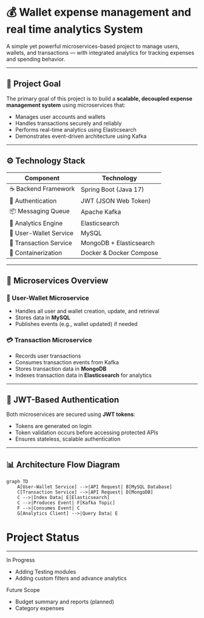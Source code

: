 # 💰 Wallet expense management and real time analytics System

A simple yet powerful microservices-based project to manage users, wallets, and transactions — with integrated analytics for tracking expenses and spending behavior.

---

## 🎯 Project Goal

The primary goal of this project is to build a **scalable, decoupled expense management system** using microservices that:
- Manages user accounts and wallets
- Handles transactions securely and reliably
- Performs real-time analytics using Elasticsearch
- Demonstrates event-driven architecture using Kafka

---

## ⚙️ Technology Stack

| Component              | Technology               |
|------------------------|--------------------------|
| ☕ Backend Framework    | Spring Boot (Java 17)    |
| 🔐 Authentication      | JWT (JSON Web Token)     |
| 📦 Messaging Queue     | Apache Kafka             |
| 🧠 Analytics Engine     | Elasticsearch            |
| 💾 User-Wallet Service | MySQL                    |
| 💸 Transaction Service | MongoDB + Elasticsearch  |
| 🐳 Containerization    | Docker & Docker Compose  |

---

## 🧩 Microservices Overview

### 🧍 User-Wallet Microservice
- Handles all user and wallet creation, update, and retrieval
- Stores data in **MySQL**
- Publishes events (e.g., wallet updated) if needed

### 💳 Transaction Microservice
- Records user transactions
- Consumes transaction events from Kafka
- Stores transaction data in **MongoDB**
- Indexes transaction data in **Elasticsearch** for analytics

---

## 🔐 JWT-Based Authentication

Both microservices are secured using **JWT tokens**:
- Tokens are generated on login
- Token validation occurs before accessing protected APIs
- Ensures stateless, scalable authentication

---

## 📊 Architecture Flow Diagram

```mermaid
graph TD
    A[User-Wallet Service] -->|API Request| B[MySQL Database]
    C[Transaction Service] -->|API Request| D[MongoDB]
    C -->|Index Data| E[Elasticsearch]
    C -->|Produces Event| F[Kafka Topic]
    F -->|Consumes Event| C
    G[Analytics Client] -->|Query Data| E
```

# Project Status
-----------------
In Progress
- Adding Testing modules
- Adding custom filters and advance analytics

Future Scope
- Budget summary and reports (planned)
- Category expenses